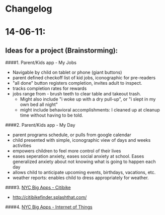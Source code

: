 
Changelog
========

# 14-06-11:

## Ideas for a project (Brainstorming):


####1. Parent/Kids app - My Jobs 
* Navigable by child on tablet or phone (giant buttons)
* parent defined checkoff list of kid jobs, iconographic for pre-readers
* "all done" button registers completion, invites adult to inspect. 
* tracks completion rates for rewards
* jobs range from - brush teeth to clear table and takeout trash. 
	* Might also include "i woke up with a dry pull-up", or "i slept in my own bed all night"
	* might include behavioral accomplishments: I cleaned up at cleanup time without having to be told. 

####2. Parent/Kids app - My Day
* parent programs schedule, or pulls from google calendar
* child presented with simple, iconographic view of days and weeks activities
* empowers children to feel more control of their lives
* eases seperation anxiety, eases social anxiety at school. Eases generalized anxiety about not knowing what is going to happen each day
* allows child to anticipate upcoming events, birthdays, vacations, etc. 
* weather reports: enables child to dress appropriately for weather. 

####3. [NYC Big Apps - Citibike](http://citibikefinder.splashthat.com/)
* http://citibikefinder.splashthat.com/

####4. [NYC Big Apps - Internet of Things](http://streetiq.splashthat.com/)
